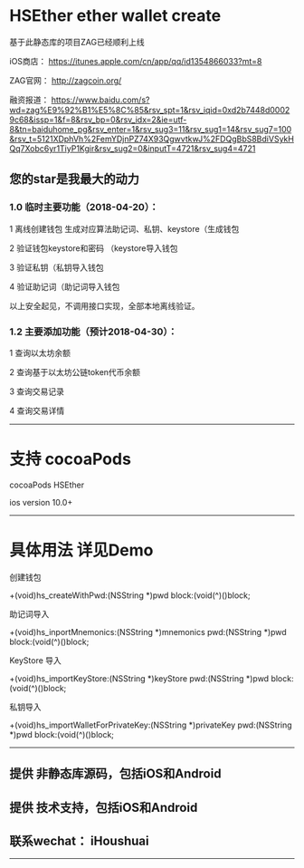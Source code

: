 # HSEther ether wallet create 
基于此静态库的项目ZAG已经顺利上线

iOS商店： https://itunes.apple.com/cn/app/qq/id1354866033?mt=8

ZAG官网： http://zagcoin.org/

融资报道： https://www.baidu.com/s?wd=zag%E9%92%B1%E5%8C%85&rsv_spt=1&rsv_iqid=0xd2b7448d00029c68&issp=1&f=8&rsv_bp=0&rsv_idx=2&ie=utf-8&tn=baiduhome_pg&rsv_enter=1&rsv_sug3=11&rsv_sug1=14&rsv_sug7=100&rsv_t=5121XDphVh%2FemYDjnPZ74X93QgwvtkwJ%2FDQgBbS8BdiVSykHQq7Xobc6yr1TiyP1Kgir&rsv_sug2=0&inputT=4721&rsv_sug4=4721


## 您的star是我最大的动力

### 1.0 临时主要功能（2018-04-20）：

1 离线创建钱包 生成对应算法助记词、私钥、keystore（生成钱包

2 验证钱包keystore和密码 （keystore导入钱包

3 验证私钥（私钥导入钱包

4 验证助记词（助记词导入钱包

以上安全起见，不调用接口实现，全部本地离线验证。


### 1.2 主要添加功能（预计2018-04-30）：

1 查询以太坊余额

2 查询基于以太坊公链token代币余额

3 查询交易记录

4 查询交易详情

------------------------------------------------
# 支持 cocoaPods

cocoaPods HSEther

ios version 10.0+

------------------------------------------------
# 具体用法 详见Demo
创建钱包

+(void)hs_createWithPwd:(NSString *)pwd block:(void(^)()block;
                  
 助记词导入
 
+(void)hs_inportMnemonics:(NSString *)mnemonics pwd:(NSString *)pwd block:(void(^)()block;

 KeyStore 导入
 
+(void)hs_importKeyStore:(NSString *)keyStore pwd:(NSString *)pwd block:(void(^)()block;

私钥导入

+(void)hs_importWalletForPrivateKey:(NSString *)privateKey pwd:(NSString *)pwd block:(void(^)()block;
                              
                              

------------------------------------------------
## 提供 非静态库源码，包括iOS和Android
## 提供 技术支持，包括iOS和Android
## 联系wechat： iHoushuai
------------------------------------------------
                              
                  
